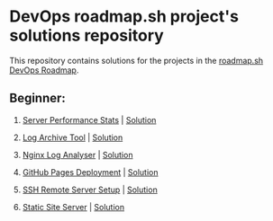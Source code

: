 # DevOps roadmap.sh project's solutions repository

This repository contains solutions for the projects in the [roadmap.sh DevOps Roadmap](https://roadmap.sh/devops).

## Beginner:
1) [Server Performance Stats](https://roadmap.sh/projects/server-stats) |  [Solution](/server-stats/)

2) [Log Archive Tool](https://roadmap.sh/projects/log-archive-tool) | [Solution](/log-archive-tool/)

3) [Nginx Log Analyser](https://roadmap.sh/projects/nginx-log-analyser) | [Solution](/ngnix-log-analyser/)

4) [GitHub Pages Deployment](https://roadmap.sh/projects/github-actions-deployment-workflow) | [Solution](https://github.com/AdityaPGit/github-actions-cd)

5) [SSH Remote Server Setup](https://roadmap.sh/projects/ssh-remote-server-setup) | [Solution](/ssh-remote-server-setup/)

6) [Static Site Server](https://roadmap.sh/projects/static-site-server) | [Solution](/static-site-server/)